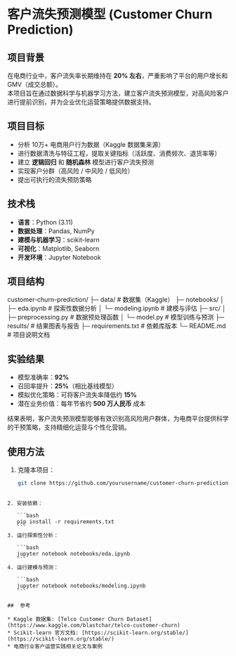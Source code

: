 # 客户流失预测模型 (Customer Churn Prediction)

##  项目背景
在电商行业中，客户流失率长期维持在 **20% 左右**，严重影响了平台的用户增长和 GMV（成交总额）。  
本项目旨在通过数据科学与机器学习方法，建立客户流失预测模型，对高风险客户进行提前识别，并为企业优化运营策略提供数据支持。  

##  项目目标
- 分析 10万+ 电商用户行为数据（Kaggle 数据集来源）  
- 进行数据清洗与特征工程，提取关键指标（活跃度、消费频次、退货率等）  
- 建立 **逻辑回归** 和 **随机森林** 模型进行客户流失预测  
- 实现客户分群（高风险 / 中风险 / 低风险）  
- 提出可执行的流失预防策略  

##  技术栈
- **语言**：Python (3.11)  
- **数据处理**：Pandas, NumPy  
- **建模与机器学习**：scikit-learn  
- **可视化**：Matplotlib, Seaborn  
- **开发环境**：Jupyter Notebook  

##  项目结构

customer-churn-prediction/
├─ data/                # 数据集（Kaggle）
├─ notebooks/
│   ├─ eda.ipynb        # 探索性数据分析
│   └─ modeling.ipynb   # 建模与评估
├─ src/
│   ├─ preprocessing.py # 数据预处理函数
│   └─ model.py         # 模型训练与预测
├─ results/             # 结果图表与报告
├─ requirements.txt     # 依赖库版本
└─ README.md            # 项目说明文档

##  实验结果
- 模型准确率：**92%**  
- 召回率提升：**25%**（相比基线模型）  
- 模拟优化策略：可将客户流失率降低约 **15%**  
- 潜在业务价值：每年节省约 **500 万人民币** 成本  

结果表明，客户流失预测模型能够有效识别高风险用户群体，为电商平台提供科学的干预策略，支持精细化运营与个性化营销。  

##  使用方法
1. 克隆本项目：
   ```bash
   git clone https://github.com/yourusername/customer-churn-prediction.git
````

2. 安装依赖：

   ```bash
   pip install -r requirements.txt
   ```
3. 运行探索性分析：

   ```bash
   jupyter notebook notebooks/eda.ipynb
   ```
4. 运行建模与预测：

   ```bash
   jupyter notebook notebooks/modeling.ipynb
   ```

##  参考

* Kaggle 数据集: [Telco Customer Churn Dataset](https://www.kaggle.com/blastchar/telco-customer-churn)
* Scikit-learn 官方文档: [https://scikit-learn.org/stable/](https://scikit-learn.org/stable/)
* 电商行业客户运营实践相关论文与案例

